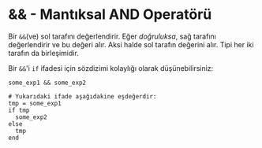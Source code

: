 # && - Mantıksal AND Operatörü

Bir `&&`(ve) sol tarafını değerlendirir. Eğer *doğruluksa*, sağ tarafını değerlendirir ve bu değeri alır. Aksi halde sol tarafın değerini alır. Tipi her iki tarafın da birleşimidir.

Bir `&&`'i `if` ifadesi için sözdizimi kolaylığı olarak düşünebilirsiniz:


```crystal
some_exp1 && some_exp2

# Yukarıdaki ifade aşağıdakine eşdeğerdir:
tmp = some_exp1
if tmp
  some_exp2
else
  tmp
end
```
